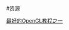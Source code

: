 #资源

[最好的OpenGL教程之一](https://www.bilibili.com/video/BV1MJ411u7Bc?p=2&spm_id_from=333.880.my_history.page.click&vd_source=203534b7259945a96bc1f33765a593f4)